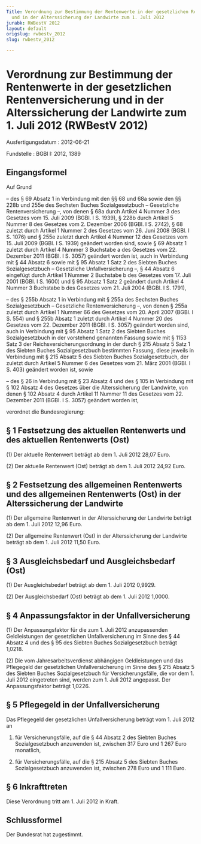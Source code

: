 ```yaml
---
Title: Verordnung zur Bestimmung der Rentenwerte in der gesetzlichen Rentenversicherung
  und in der Alterssicherung der Landwirte zum 1. Juli 2012
jurabk: RWBestV 2012
layout: default
origslug: rwbestv_2012
slug: rwbestv_2012

---
```


# Verordnung zur Bestimmung der Rentenwerte in der gesetzlichen Rentenversicherung und in der Alterssicherung der Landwirte zum 1. Juli 2012 (RWBestV 2012)

Ausfertigungsdatum
:   2012-06-21

Fundstelle
:   BGBl I: 2012, 1389

## Eingangsformel

Auf Grund

–   des § 69 Absatz 1 in Verbindung mit den §§ 68 und 68a sowie den §§
    228b und 255e des Sechsten Buches Sozialgesetzbuch – Gesetzliche
    Rentenversicherung –, von denen § 68a durch Artikel 4 Nummer 3 des
    Gesetzes vom 15. Juli 2009 (BGBl. I S. 1939), § 228b durch Artikel 5
    Nummer 8 des Gesetzes vom 2. Dezember 2006 (BGBl. I S. 2742), § 68
    zuletzt durch Artikel 1 Nummer 2 des Gesetzes vom 26. Juni 2008 (BGBl.
    I S. 1076) und § 255e zuletzt durch Artikel 4 Nummer 12 des Gesetzes
    vom 15. Juli 2009 (BGBl. I S. 1939) geändert worden sind, sowie § 69
    Absatz 1 zuletzt durch Artikel 4 Nummer 3 Buchstabe a des Gesetzes vom
    22\. Dezember 2011 (BGBl. I S. 3057) geändert worden ist, auch in
    Verbindung mit § 44 Absatz 6 sowie mit § 95 Absatz 1 Satz 2 des
    Siebten Buches Sozialgesetzbuch – Gesetzliche Unfallversicherung –, §
    44 Absatz 6 eingefügt durch Artikel 1 Nummer 2 Buchstabe b des
    Gesetzes vom 17. Juli 2001 (BGBl. I S. 1600) und § 95 Absatz 1 Satz 2
    geändert durch Artikel 4 Nummer 3 Buchstabe b des Gesetzes vom 21.
    Juli 2004 (BGBl. I S. 1791),


–   des § 255b Absatz 1 in Verbindung mit § 255a des Sechsten Buches
    Sozialgesetzbuch – Gesetzliche Rentenversicherung –, von denen § 255a
    zuletzt durch Artikel 1 Nummer 66 des Gesetzes vom 20. April 2007
    (BGBl. I S. 554) und § 255b Absatz 1 zuletzt durch Artikel 4 Nummer 20
    des Gesetzes vom 22. Dezember 2011 (BGBl. I S. 3057) geändert worden
    sind, auch in Verbindung mit § 95 Absatz 1 Satz 2 des Siebten Buches
    Sozialgesetzbuch in der vorstehend genannten Fassung sowie mit § 1153
    Satz 3 der Reichsversicherungsordnung in der durch § 215 Absatz 5 Satz
    1 des Siebten Buches Sozialgesetzbuch bestimmten Fassung, diese
    jeweils in Verbindung mit § 215 Absatz 5 des Siebten Buches
    Sozialgesetzbuch, der zuletzt durch Artikel 5 Nummer 6 des Gesetzes
    vom 21. März 2001 (BGBl. I S. 403) geändert worden ist, sowie


–   des § 26 in Verbindung mit § 23 Absatz 4 und des § 105 in Verbindung
    mit § 102 Absatz 4 des Gesetzes über die Alterssicherung der
    Landwirte, von denen § 102 Absatz 4 durch Artikel 11 Nummer 11 des
    Gesetzes vom 22. Dezember 2011 (BGBl. I S. 3057) geändert worden ist,



verordnet die Bundesregierung:

## § 1 Festsetzung des aktuellen Rentenwerts und des aktuellen Rentenwerts (Ost)

(1) Der aktuelle Rentenwert beträgt ab dem 1. Juli 2012 28,07 Euro.

(2) Der aktuelle Rentenwert (Ost) beträgt ab dem 1. Juli 2012 24,92
Euro.

## § 2 Festsetzung des allgemeinen Rentenwerts und des allgemeinen Rentenwerts (Ost) in der Alterssicherung der Landwirte

(1) Der allgemeine Rentenwert in der Alterssicherung der Landwirte
beträgt ab dem 1. Juli 2012 12,96 Euro.

(2) Der allgemeine Rentenwert (Ost) in der Alterssicherung der
Landwirte beträgt ab dem 1. Juli 2012 11,50 Euro.

## § 3 Ausgleichsbedarf und Ausgleichsbedarf (Ost)

(1) Der Ausgleichsbedarf beträgt ab dem 1. Juli 2012 0,9929.

(2) Der Ausgleichsbedarf (Ost) beträgt ab dem 1. Juli 2012 1,0000.

## § 4 Anpassungsfaktor in der Unfallversicherung

(1) Der Anpassungsfaktor für die zum 1. Juli 2012 anzupassenden
Geldleistungen der gesetzlichen Unfallversicherung im Sinne des § 44
Absatz 4 und des § 95 des Siebten Buches Sozialgesetzbuch beträgt
1,0218.

(2) Die vom Jahresarbeitsverdienst abhängigen Geldleistungen und das
Pflegegeld der gesetzlichen Unfallversicherung im Sinne des § 215
Absatz 5 des Siebten Buches Sozialgesetzbuch für Versicherungsfälle,
die vor dem 1. Juli 2012 eingetreten sind, werden zum 1. Juli 2012
angepasst. Der Anpassungsfaktor beträgt 1,0226.

## § 5 Pflegegeld in der Unfallversicherung

Das Pflegegeld der gesetzlichen Unfallversicherung beträgt vom 1. Juli
2012 an

1.  für Versicherungsfälle, auf die § 44 Absatz 2 des Siebten Buches
    Sozialgesetzbuch anzuwenden ist, zwischen 317 Euro und 1 267 Euro
    monatlich,


2.  für Versicherungsfälle, auf die § 215 Absatz 5 des Siebten Buches
    Sozialgesetzbuch anzuwenden ist, zwischen 278 Euro und 1 111 Euro.

## § 6 Inkrafttreten

Diese Verordnung tritt am 1. Juli 2012 in Kraft.

## Schlussformel

Der Bundesrat hat zugestimmt.


